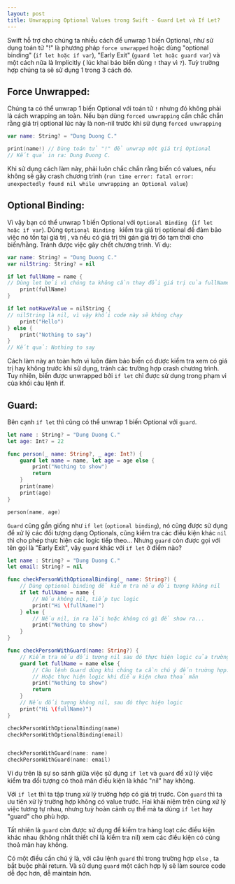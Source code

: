 ```yaml
---
layout: post
title: Unwrapping Optional Values trong Swift - Guard Let và If Let?
---
```


Swift hỗ trợ cho chúng ta nhiều cách để unwrap 1 biến Optional, như sử dụng toán tử "!" là phương pháp `force unwrapped` hoặc dùng "optional binding" (`if let hoặc if var`), "Early Exit" (`guard let hoặc guard var`) và một cách nữa là Implicitly ( lúc khai báo biến dùng `!` thay vì `?`). Tuỳ trường hợp chúng ta sẽ sử dụng 1 trong 3 cách đó.

## Force Unwrapped:

Chúng ta có thể unwrap 1 biến Optional với toán tử `!` nhưng đó không phải là cách wrapping an toàn. Nếu bạn dùng `forced unwrapping` cần chắc chắn rằng giá trị optional lúc này là non-nil trước khi sử dụng `forced unwrapping`

```swift
var name: String? = "Dung Duong C."

print(name!) // Dùng toán tử "!" để unwrap một giá trị Optional
// Kết quả in ra: Dung Duong C.
```

Khi sử dụng cách làm này, phải luôn chắc chắn rằng biến có values, nếu không sẽ gây crash chương trình (`run time error: fatal error: unexpectedly found nil while unwrapping an Optional value`)

## Optional Binding:

Vì vậy bạn có thể unwrap 1 biến Optional với `Optional Binding ` (`if let hoặc if var`). Dùng `Optional Binding `  kiểm tra giá trị optional để đảm bảo việc nó tồn tại giá trị , và nếu có giá trị thì gán giá trị đó tạm thời cho biến/hằng. Tránh được việc gây chết chương trình. Ví dụ:

```swift
var name: String? = "Dung Duong C."
var nilString: String? = nil

if let fullName = name {
// Dùng let bởi vì chúng ta không cần thay đổi giá trị của fullName
    print(fullName)
}

if let notHaveValue = nilString { 
// nilString là nil, vì vậy khối code này sẽ không chạy
    print("Hello")
} else {
    print("Nothing to say")
}
// Kết quả: Nothing to say
```

Cách làm này an toàn hơn vì luôn đảm bảo biến có được kiểm tra xem có giá trị hay không trước khi sử dụng, tránh các trường hợp crash chương trình. Tuy nhiên, biến được unwrapped bởi `if let` chỉ được sử dụng trong phạm vi của khối câu lệnh if.

## Guard:

Bên cạnh `if let` thì cũng có thể unwrap 1 biến Optional với `guard`.

```swift
let name : String? = "Dung Duong C."
let age: Int? = 22

func person(_ name: String?, _ age: Int?) {
    guard let name = name, let age = age else {
        print("Nothing to show")
        return
    }
    print(name)
    print(age)
}

person(name, age)
```

`Guard` cũng gần giống như `if let` (`optional binding`), nó cũng được sử dụng để xử lý các đối tượng dạng Optionals, cũng kiểm tra các điều kiện khác `nil` thì cho phép thực hiện các logic tiếp theo... Nhưng `guard` còn được gọi với tên gọi là "Early Exit", vậy `guard` khác với `if let` ở điểm nào?

```swift
let name : String? = "Dung Duong C."
let email: String? = nil

func checkPersonWithOptionalBinding(_ name: String?) {
    // Dùng optional binding để kiểm tra nếu đối tượng không nil
    if let fullName = name {
        // Nếu không nil, tiếp tục logic
        print("Hi \(fullName)")
    } else {
        // Nếu nil, in ra lỗi hoặc không có gì để show ra...
        print("Nothing to show")
    }
}

func checkPersonWithGuard(name: String?) {
    // Kiểm tra nếu đối tượng nil sau đó thực hiện logic của trường hợp nil đầu tiên
    guard let fullName = name else {
        // Câu lệnh Guard dùng khi chúng ta cần chú ý đến trường hợp: đối tượng nil đầu tiên
        // Hoặc thực hiện logic khi điều kiện chưa thoả mãn
        print("Nothing to show")
        return
    }
    // Nếu đối tượng không nil, sau đó thực hiện logic
    print("Hi \(fullName)")
}

checkPersonWithOptionalBinding(name)
checkPersonWithOptionalBinding(email)


checkPersonWithGuard(name: name)
checkPersonWithGuard(name: email)
```

Ví dụ trên là sự so sánh giữa việc sử dụng `if let` và `guard` để xử lý việc kiểm tra đối tượng có thoả mãn điều kiện là khác "nil" hay không.

Với `if let` thì ta tập trung xử lý trường hợp có giá trị trước. Còn `guard` thì ta ưu tiên xử lý trường hợp không có value trước. Hai khái niệm trên cùng xử lý việc tương tự nhau, nhưng tuỳ hoàn cảnh cụ thể mà ta dùng `if let` hay "guard" cho phù hợp.

Tất nhiên là `guard` còn được sử dụng để kiểm tra hàng loạt các điều kiện khác nhau (không nhất thiết chỉ là kiểm tra nil) xem các điều kiện có cùng thoả mãn hay không.

Có một điều cần chú ý là, với câu lệnh  `guard`  thì trong trường hợp `else` , ta bắt buộc phải return. Và sử dụng `guard` một cách hợp lý sẽ làm source code dễ đọc hơn, dễ maintain hơn.
